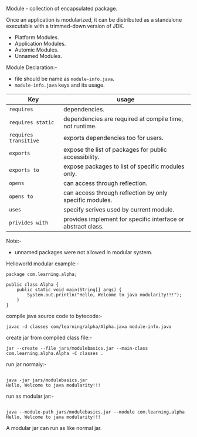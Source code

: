 Module - collection of encapsulated package.  

Once an application is modularized, it can be distributed as a standalone executable with a trimmed-down version of JDK.

- Platform Modules.
- Application Modules.
- Automic Modules.
- Unnamed Modules.

Module Declaration:-
  - file should be name as `module-info.java`.
  - `module-info.java` keys and its usage.   
  
 
| Key | usage |  
| - | - |      
| `requires` | dependencies.   |
| `requires static` | dependencies are required at compile time, not runtime. |
| `requires transitive` | exports dependencies too for users. |
| `exports` | expose the list of packages for public accessibility. |
| `exports to` | expose packages to list of specific modules only. |
| `opens` | can access through reflection. |
| `opens to` | can access through reflection by only specific modules. |
| `uses` |  specify serives used by current module. |
| `privides with` | provides implement for specific interface or abstract class. |

Note:-
- unnamed packages were not allowed in modular system.
   
Helloworld modular example:-   

```
package com.learning.alpha;

public class Alpha {
    public static void main(String[] args) {
        System.out.println("Hello, Welcome to java modularity!!!");
    }
}

```

compile java source code to bytecode:-   

```
javac -d classes com/learning/alpha/Alpha.java module-info.java

```   

create jar from compiled class file:-   

```
jar --create --file jars/modulebasics.jar --main-class com.learning.alpha.Alpha -C classes .

```   

run jar normaly:-   

```

java -jar jars/modulebasics.jar
Hello, Welcome to java modularity!!!

```

run as modular jar:-   

```

java --module-path jars/modulebasics.jar --module com.learning.alpha    
Hello, Welcome to java modularity!!!

```
A modular jar can run as like normal jar.
